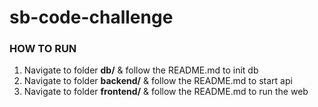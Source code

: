 # sb-code-challenge

### HOW TO RUN

1. Navigate to folder **db/** & follow the README.md to init db
2. Navigate to folder **backend/** & follow the README.md to start api
3. Navigate to folder **frontend/** & follow the README.md to run the web
